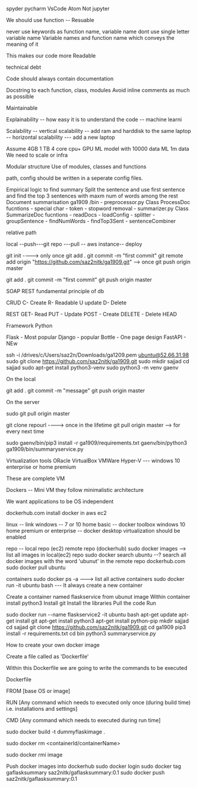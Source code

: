 spyder pycharm VsCode Atom Not jupyter

We should use function -- Resuable

never use keywords as function name, variable name dont use single letter variable name Variable names and function name which conveys the meaning of it

This makes our code more Readable

technical debt

Code should always contain documentation

Docstring to each function, class, modules Avoid inline comments as much as possible

Maintainable

Explainability -- how easy it is to understand the code -- machine learni

Scalability -- vertical scalability -- add ram and harddisk to the same laptop -- horizontal scalability --- add a new laptop

Assume 4GB 1 TB 4 core cpu+ GPU ML model with 10000 data ML 1m data We need to scale or infra

Modular structure Use of modules, classes and functions

path, config should be written in a seperate config files.

Empirical logic to find summary Split the sentence and use first sentence and find the top 3 sentences with maxm num of words among the rest Document summarisation ga1909 /bin - preprocessor.py Class ProcessDoc fucntions - special char - token - stopword removal - summarizer.py Class SummarizeDoc fucntions - readDocs - loadConfig - splitter - groupSentence - findNumWords - findTop3Sent - sentenceCombiner

relative path

local --push---git repo ---pull -- aws instance-- deploy

git init ----> only once git add . git commit -m "first commit" git remote add origin "https://github.com/saz2nitk/ga1909.git" --> once git push origin master

git add . git commit -m "first commit" git push origin master

SOAP REST fundamental principle of db

CRUD C- Create R- Readable U update D- Delete

REST GET- Read PUT - Update POST - Create DELETE - Delete HEAD

Framework Python

Flask - Most popular Django - popular Bottle - One page design FastAPI - NEw

ssh -i /drives/c/Users/saz2n/Downloads/ga1209.pem ubuntu@52.66.31.98 sudo git clone https://github.com/saz2nitk/ga1909.git sudo mkdir sajjad cd sajjad sudo apt-get install python3-venv sudo python3 -m venv gaenv

On the local

git add . git commit -m "message" git push origin master

On the server

sudo git pull origin master

git clone repourl ----> once in the lifetime git pull origin master --> for every next time

sudo gaenv/bin/pip3 install -r ga1909/requirements.txt gaenv/bin/python3 ga1909/bin/summaryservice.py

Virtualization tools ORacle VirtualBox VMWare Hyper-V --- windows 10 enterprise or home premium

These are complete VM

Dockers -- Mini VM they follow minimalistic architecture

We want applications to be OS independent

dockerhub.com install docker in aws ec2

linux -- link windows -- 7 or 10 home basic -- docker toolbox windows 10 home premium or enterprise -- docker desktop virtualization should be enabled

repo -- local repo (ec2) remote repo (dockerhub) sudo docker images --> list all images in local(ec2) repo sudo docker search ubuntu --? search all docker images with the word 'ubunut' in the remote repo dockerhub.com sudo docker pull ubuntu

containers sudo docker ps -a ---> list all active containers sudo docker run -it ubuntu bash --- It always create a new container

Create a container named flaskservice from ubunut image Within container install python3 Install git Install the libraries Pull the code Run

sudo docker run --name flaskservice2 -it ubuntu bash apt-get update apt-get install git apt-get install python3 apt-get install python-pip mkdir sajjad cd sajjad git clone https://github.com/saz2nitk/ga1909.git cd ga1909 pip3 install -r requirements.txt cd bin python3 summaryservice.py

How to create your own docker image

Create a file called as 'Dockerfile'

Within this Dockerfile we are going to write the commands to be executed

Dockerfile

FROM [base OS or image]

RUN [Any command which needs to executed only once (during build time) i.e. installations and settings]

CMD [Any command which needs to executed during run time]

sudo docker build -t dummyflaskimage .

sudo docker rm <containerId/containerName>

sudo docker rmi image <imagename>

Push docker images into dockerhub
sudo docker login
sudo docker tag gaflasksummary saz2nitk/gaflasksummary:0.1
sudo docker push saz2nitk/gaflasksummary:0.1
